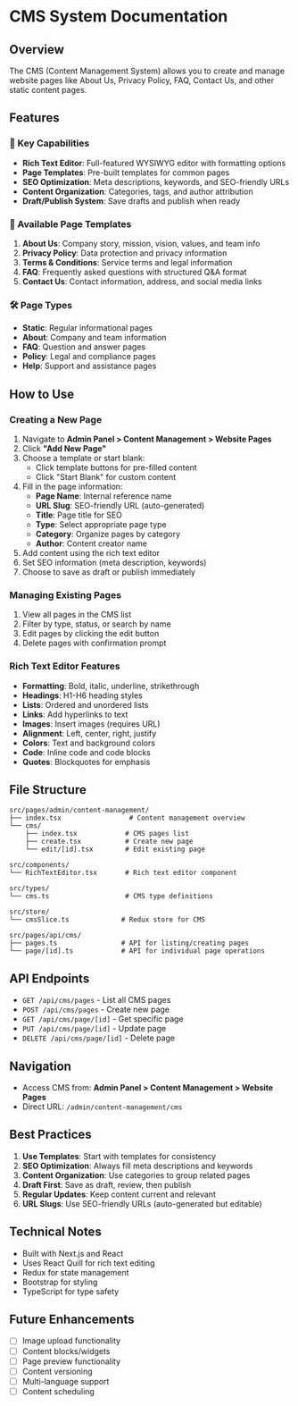 # CMS System Documentation

## Overview
The CMS (Content Management System) allows you to create and manage website pages like About Us, Privacy Policy, FAQ, Contact Us, and other static content pages.

## Features

### 🎯 Key Capabilities
- **Rich Text Editor**: Full-featured WYSIWYG editor with formatting options
- **Page Templates**: Pre-built templates for common pages
- **SEO Optimization**: Meta descriptions, keywords, and SEO-friendly URLs
- **Content Organization**: Categories, tags, and author attribution
- **Draft/Publish System**: Save drafts and publish when ready

### 📄 Available Page Templates
1. **About Us**: Company story, mission, vision, values, and team info
2. **Privacy Policy**: Data protection and privacy information
3. **Terms & Conditions**: Service terms and legal information
4. **FAQ**: Frequently asked questions with structured Q&A format
5. **Contact Us**: Contact information, address, and social media links

### 🛠️ Page Types
- **Static**: Regular informational pages
- **About**: Company and team information
- **FAQ**: Question and answer pages
- **Policy**: Legal and compliance pages
- **Help**: Support and assistance pages

## How to Use

### Creating a New Page
1. Navigate to **Admin Panel > Content Management > Website Pages**
2. Click **"Add New Page"**
3. Choose a template or start blank:
   - Click template buttons for pre-filled content
   - Click "Start Blank" for custom content
4. Fill in the page information:
   - **Page Name**: Internal reference name
   - **URL Slug**: SEO-friendly URL (auto-generated)
   - **Title**: Page title for SEO
   - **Type**: Select appropriate page type
   - **Category**: Organize pages by category
   - **Author**: Content creator name
5. Add content using the rich text editor
6. Set SEO information (meta description, keywords)
7. Choose to save as draft or publish immediately

### Managing Existing Pages
1. View all pages in the CMS list
2. Filter by type, status, or search by name
3. Edit pages by clicking the edit button
4. Delete pages with confirmation prompt

### Rich Text Editor Features
- **Formatting**: Bold, italic, underline, strikethrough
- **Headings**: H1-H6 heading styles
- **Lists**: Ordered and unordered lists
- **Links**: Add hyperlinks to text
- **Images**: Insert images (requires URL)
- **Alignment**: Left, center, right, justify
- **Colors**: Text and background colors
- **Code**: Inline code and code blocks
- **Quotes**: Blockquotes for emphasis

## File Structure
```
src/pages/admin/content-management/
├── index.tsx                 # Content management overview
└── cms/
    ├── index.tsx            # CMS pages list
    ├── create.tsx           # Create new page
    └── edit/[id].tsx        # Edit existing page

src/components/
└── RichTextEditor.tsx       # Rich text editor component

src/types/
└── cms.ts                   # CMS type definitions

src/store/
└── cmsSlice.ts             # Redux store for CMS

src/pages/api/cms/
├── pages.ts                # API for listing/creating pages
└── page/[id].ts            # API for individual page operations
```

## API Endpoints
- `GET /api/cms/pages` - List all CMS pages
- `POST /api/cms/pages` - Create new page
- `GET /api/cms/page/[id]` - Get specific page
- `PUT /api/cms/page/[id]` - Update page
- `DELETE /api/cms/page/[id]` - Delete page

## Navigation
- Access CMS from: **Admin Panel > Content Management > Website Pages**
- Direct URL: `/admin/content-management/cms`

## Best Practices
1. **Use Templates**: Start with templates for consistency
2. **SEO Optimization**: Always fill meta descriptions and keywords
3. **Content Organization**: Use categories to group related pages
4. **Draft First**: Save as draft, review, then publish
5. **Regular Updates**: Keep content current and relevant
6. **URL Slugs**: Use SEO-friendly URLs (auto-generated but editable)

## Technical Notes
- Built with Next.js and React
- Uses React Quill for rich text editing
- Redux for state management
- Bootstrap for styling
- TypeScript for type safety

## Future Enhancements
- [ ] Image upload functionality
- [ ] Content blocks/widgets
- [ ] Page preview functionality
- [ ] Content versioning
- [ ] Multi-language support
- [ ] Content scheduling